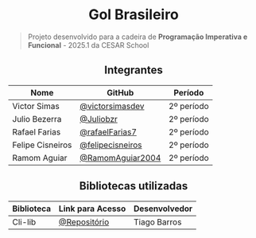 <h1 align="center">Gol Brasileiro</h1>

> Projeto desenvolvido para a cadeira de **Programação Imperativa e Funcional** - 2025.1 da CESAR School


<h2 align="center">Integrantes</h1>

<div align="center">
  
  | Nome             | GitHub                                                             | Período     |
  |------------------|--------------------------------------------------------------------|-------------|
  | Victor Simas     | [@victorsimasdev](https://github.com/victorsimasdev)               | 2º período  |
  | Julio Bezerra    | [@Juliobzr](https://github.com/Juliobzr)                           | 2º período  |
  | Rafael Farias    | [@rafaelFarias7](https://github.com/rafaelFarias7)                 | 2º período  |
  | Felipe Cisneiros | [@felipecisneiros](https://github.com/felipecisneiros)             | 2º período  |
  | Ramom Aguiar     | [@RamomAguiar2004](https://github.com/RamomAguiar2004)             | 2º período  |

</div>

<h2 align="center">Bibliotecas utilizadas</h1>

<div align="center">
  
  | Biblioteca       | Link para Acesso                                              | Desenvolvedor |
  |------------------|---------------------------------------------------------------|---------------|
  | Cli-lib          | [@Repositório](https://github.com/tgfb/cli-lib)               | Tiago Barros  |

</div>

